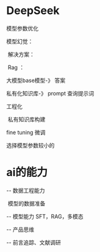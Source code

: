 # DeepSeek

模型参数优化

模型幻觉：

​	解决方案：

​	Rag ：

  大模型base模型-》 答案

私有化知识库-》 prompt 查询提示词



工程化

​	私有知识库构建



fine tuning 微调



选择模型参数较小的



# ai的能力

-- 数据工程能力

​	模型的数据准备



-- 模型能力 SFT，RAG，多模态



-- 产品思维

-- 前言追踪、文献调研













